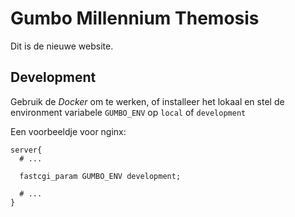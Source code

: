 # Gumbo Millennium Themosis

Dit is de nieuwe website.

## Development

Gebruik de *Docker* om te werken, of installeer het lokaal en stel de
environment variabele `GUMBO_ENV` op `local` of `development`

Een voorbeeldje voor nginx:

```nginx
server{
  # ...

  fastcgi_param GUMBO_ENV development;

  # ...
}
```
